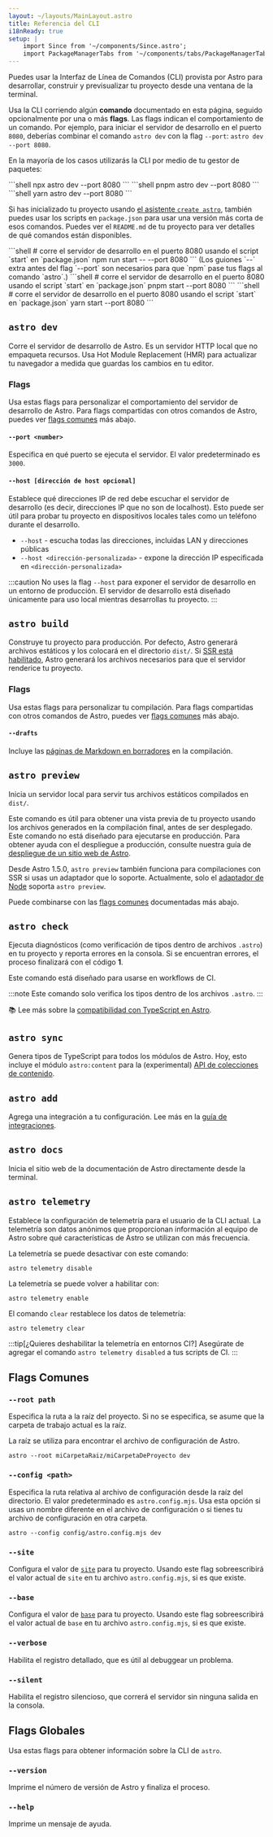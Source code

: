 ```yaml
---
layout: ~/layouts/MainLayout.astro
title: Referencia del CLI
i18nReady: true
setup: |
    import Since from '~/components/Since.astro';
    import PackageManagerTabs from '~/components/tabs/PackageManagerTabs.astro'
---
```


Puedes usar la Interfaz de Línea de Comandos (CLI) provista por Astro para desarrollar, construir y previsualizar tu proyecto desde una ventana de la terminal.

Usa la CLI corriendo algún **comando** documentado en esta página, seguido opcionalmente por una o más **flags**. Las flags indican el comportamiento de un comando. Por ejemplo, para iniciar el servidor de desarrollo en el puerto `8080`, deberías combinar el comando `astro dev` con la flag `--port`: `astro dev --port 8080`.

En la mayoría de los casos utilizarás la CLI por medio de tu gestor de paquetes:

<PackageManagerTabs>
  <Fragment slot="npm">
  ```shell
  npx astro dev --port 8080
  ```
  </Fragment>
  <Fragment slot="pnpm">
  ```shell
  pnpm astro dev --port 8080
  ```
  </Fragment>
  <Fragment slot="yarn">
  ```shell
  yarn astro dev --port 8080
  ```
  </Fragment>
</PackageManagerTabs>

Si has inicializado tu proyecto usando [el asistente `create astro`](/es/install/auto/#1-ejecuta-el-asistente-de-configuración), también puedes usar los scripts en `package.json` para usar una versión más corta de esos comandos. Puedes ver el `README.md` de tu proyecto para ver detalles de qué comandos están disponibles.

<PackageManagerTabs>
  <Fragment slot="npm">
  ```shell
  # corre el servidor de desarrollo en el puerto 8080 usando el script `start` en `package.json`
  npm run start -- --port 8080
  ```
  (Los guiones `--` extra antes del flag `--port` son necesarios para que `npm` pase tus flags al comando `astro`.)
  </Fragment>
  <Fragment slot="pnpm">
  ```shell
  # corre el servidor de desarrollo en el puerto 8080 usando el script `start` en `package.json`
  pnpm start --port 8080
  ```
  </Fragment>
  <Fragment slot="yarn">
  ```shell
  # corre el servidor de desarrollo en el puerto 8080 usando el script `start` en `package.json`
  yarn start --port 8080
  ```
  </Fragment>
</PackageManagerTabs>

## `astro dev`

Corre el servidor de desarrollo de Astro. Es un servidor HTTP local que no empaqueta recursos. Usa Hot Module Replacement (HMR) para actualizar tu navegador a medida que guardas los cambios en tu editor.

<h3>Flags</h3>

Usa estas flags para personalizar el comportamiento del servidor de desarrollo de Astro. Para flags compartidas con otros comandos de Astro, puedes ver [flags comunes](#flags-comunes) más abajo.

#### `--port <number>`

Especifica en qué puerto se ejecuta el servidor. El valor predeterminado es `3000`.

#### `--host [dirección de host opcional]`

Establece qué direcciones IP de red debe escuchar el servidor de desarrollo (es decir, direcciones IP que no son de localhost). Esto puede ser útil para probar tu proyecto en dispositivos locales tales como un teléfono durante el desarrollo.

- `--host` - escucha todas las direcciones, incluidas LAN y direcciones públicas
- `--host <dirección-personalizada>` - expone la dirección IP especificada en `<dirección-personalizada>`

:::caution
No uses la flag `--host` para exponer el servidor de desarrollo en un entorno de producción. El servidor de desarrollo está diseñado únicamente para uso local mientras desarrollas tu proyecto.
:::

## `astro build`

Construye tu proyecto para producción. Por defecto, Astro generará archivos estáticos y los colocará en el directorio `dist/`. Si [SSR está habilitado](/es/guides/server-side-rendering/), Astro generará los archivos necesarios para que el servidor renderice tu proyecto.

<h3>Flags</h3>

Usa estas flags para personalizar tu compilación. Para flags compartidas con otros comandos de Astro, puedes ver [flags comunes](#flags-comunes) más abajo.

#### `--drafts`

Incluye las [páginas de Markdown en borradores](/es/guides/markdown-content/#páginas-de-borrador) en la compilación.

## `astro preview`

Inicia un servidor local para servir tus archivos estáticos compilados en `dist/`.

Este comando es útil para obtener una vista previa de tu proyecto usando los archivos generados en la compilación final, antes de ser desplegado. Este comando no está diseñado para ejecutarse en producción. Para obtener ayuda con el despliegue a producción, consulte nuestra guía de [despliegue de un sitio web de Astro](/es/guides/deploy/).

Desde Astro 1.5.0, `astro preview` también funciona para compilaciones con SSR si usas un adaptador que lo soporte. Actualmente, solo el [adaptador de Node](/es/guides/integrations-guide/node/) soporta `astro preview`.

Puede combinarse con las [flags comunes](#flags-comunes) documentadas más abajo.

## `astro check`

Ejecuta diagnósticos (como verificación de tipos dentro de archivos `.astro`) en tu proyecto y reporta errores en la consola. Si se encuentran errores, el proceso finalizará con el código **1**.

Este comando está diseñado para usarse en workflows de CI.

:::note
Este comando solo verifica los tipos dentro de los archivos `.astro`.
:::

📚 Lee más sobre la [compatibilidad con TypeScript en Astro](/es/guides/typescript/).

## `astro sync`

<p>
  <Since v="1.7.0" />
</p>

Genera tipos de TypeScript para todos los módulos de Astro. Hoy, esto incluye el módulo `astro:content` para la (experimental) [API de colecciones de contenido](/es/guides/content-collections/).

## `astro add`

Agrega una integración a tu configuración. Lee más en la [guía de integraciones](/es/guides/integrations-guide/#configuración-de-integración-automática).

## `astro docs`

Inicia el sitio web de la documentación de Astro directamente desde la terminal.

## `astro telemetry`

Establece la configuración de telemetría para el usuario de la CLI actual. La telemetría son datos anónimos que proporcionan información al equipo de Astro sobre qué características de Astro se utilizan con más frecuencia.

La telemetría se puede desactivar con este comando:

```shell
astro telemetry disable
```

La telemetría se puede volver a habilitar con:

```shell
astro telemetry enable
```

El comando `clear` restablece los datos de telemetría:

```shell
astro telemetry clear
```

:::tip[¿Quieres deshabilitar la telemetría en entornos CI?]
Asegúrate de agregar el comando `astro telemetry disabled` a tus scripts de CI.
:::

## Flags Comunes

### `--root path`

Especifica la ruta a la raíz del proyecto. Si no se especifica, se asume que la carpeta de trabajo actual es la raíz.

La raíz se utiliza para encontrar el archivo de configuración de Astro.

```shell
astro --root miCarpetaRaiz/miCarpetaDeProyecto dev
```

### `--config <path>`

Especifica la ruta relativa al archivo de configuración desde la raíz del directorio. El valor predeterminado es `astro.config.mjs`. Usa esta opción si usas un nombre diferente en el archivo de configuración o si tienes tu archivo de configuración en otra carpeta.

```shell
astro --config config/astro.config.mjs dev
```

### `--site`

Configura el valor de [`site`](/es/reference/configuration-reference/#site) para tu proyecto. Usando este flag sobreescribirá el valor actual de `site` en tu archivo `astro.config.mjs`, si es que existe.

### `--base`

<Since v="1.4.1" />

Configura el valor de [`base`](/es/reference/configuration-reference/#base) para tu proyecto. Usando este flag sobreescribirá el valor actual de `base` en tu archivo `astro.config.mjs`, si es que existe.

### `--verbose`

Habilita el registro detallado, que es útil al debuggear un problema.

### `--silent`

Habilita el registro silencioso, que correrá el servidor sin ninguna salida en la consola.

## Flags Globales

Usa estas flags para obtener información sobre la CLI de `astro`.

### `--version`

Imprime el número de versión de Astro y finaliza el proceso.

### `--help`

Imprime un mensaje de ayuda.
